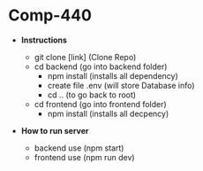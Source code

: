 # Comp-440

- **Instructions**
  - git clone [link] (Clone Repo)
  - cd backend (go into backend folder)
    - npm install (installs all dependency)
    - create file .env (will store Database info)
    - cd .. (to go back to root)
  - cd frontend (go into frontend folder)
    - npm install (installs all decpency)

- **How to run server**
  - backend use (npm start)
  - frontend use (npm run dev)